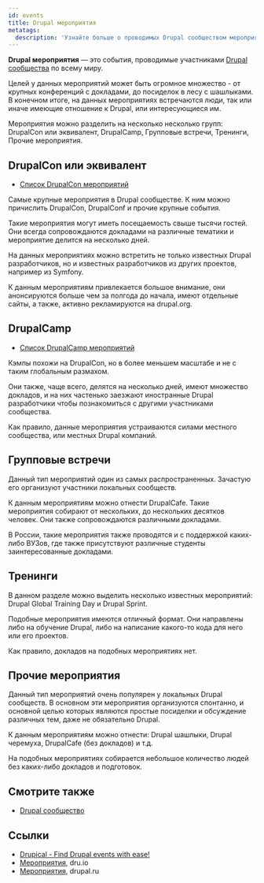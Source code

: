 ```yaml
---
id: events
title: Drupal мероприятия
metatags:
  description: 'Узнайте больше о проводимых Drupal сообществом мероприятиях, их типах, датах и отчетах.'
---
```

 
**Drupal мероприятия** — это события, проводимые участниками [Drupal сообщества](../community.md) по всему миру.

Целей у данных мероприятий может быть огромное множество - от крупных конференций с докладами, до посиделок в лесу с шашлыками. В конечном итоге, на данных мероприятиях встречаются люди, так или иначе имеющие отношение к Drupal, или интересующиеся им.

Мероприятия можно разделить на несколько несколько групп: DrupalCon или эквивалент, DrupalCamp, Групповые встречи, Тренинги, Прочие мероприятия.

## DrupalCon или эквивалент

- [Список DrupalCon мероприятий](drupalcon-list.md)

Самые крупные мероприятия в Drupal сообществе. К ним можно причислить DrupalCon, DrupalConf и прочие крупные события.

Такие мероприятия могут иметь посещаемость свыше тысячи гостей. Они всегда сопровождаются докладами на различные тематики и мероприятие делится на несколько дней.

На данных мероприятиях можно встретить не только известных Drupal разработчиков, но и известных разработчиков из других проектов, например из Symfony.

К данным мероприятиям привлекается большое внимание, они анонсируются больше чем за полгода до начала, имеют отдельные сайты, а также, активно рекламируются на drupal.org.

## DrupalCamp

- [Список DrupalCamp мероприятий](drupalcamp-list.md)

Кэмпы похожи на DrupalCon, но в более меньшем масштабе и не с таким глобальным размахом.

Они также, чаще всего, делятся на несколько дней, имеют множество докладов, и на них частенько заезжают иностранные Drupal разработчики чтобы познакомиться с другими участниками сообщества.

Как правило, данные мероприятия устраиваются силами местного сообщества, или местных Drupal компаний.

## Групповые встречи

Данный тип мероприятий один из самых распространенных. Зачастую его организуют участники локальных сообществ.

К данным мероприятиям можно отнести DrupalCafe. Такие мероприятия собирают от нескольких, до нескольких десятков человек. Они также сопровождаются различными докладами.

В России, такие мероприятия также проводятся и с поддержкой каких-либо ВУЗов, где также присутствуют различные студенты заинтересованные докладами.

## Тренинги

В данном разделе можно выделить несколько известных мероприятий: Drupal Global Training Day и Drupal Sprint.

Подобные мероприятия имеются отличный формат. Они направлены либо на обучение Drupal, либо на написание какого-то кода для него или его проектов.

Как правило, докладов на подобных мероприятиях нет.

## Прочие мероприятия

Данный тип мероприятий очень популярен у локальных Drupal сообществ. В основном эти мероприятия организуются спонтанно, и основной целью которых являются простые посиделки и обсуждение различных тем, даже не обязательно Drupal.

К данным мероприятиям можно отнести: Drupal шашлыки, Drupal черемуха, DrupalCafe (без докладов) и т.д.

На подобных мероприятиях собирается небольшое количество людей без каких-либо докладов и подготовок.

## Смотрите также

- [Drupal сообщество](../community.md)

## Ссылки

- [Drupical - Find Drupal events with ease!](https://www.drupical.com/)
- [Мероприятия](http://dru.io/events), dru.io
- [Мероприятия](https://drupal.ru/events), drupal.ru